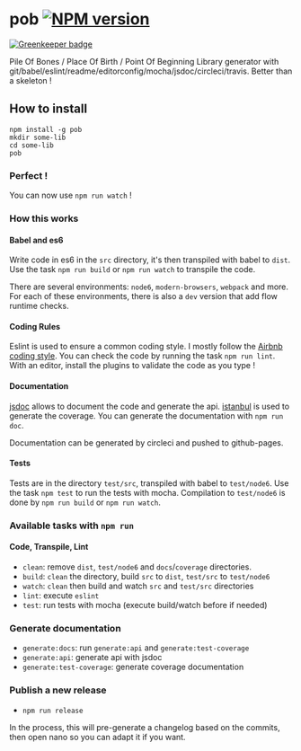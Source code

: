 # pob [![NPM version][npm-image]][npm-url]

[![Greenkeeper badge](https://badges.greenkeeper.io/christophehurpeau/pob.svg)](https://greenkeeper.io/)

Pile Of Bones / Place Of Birth / Point Of Beginning 
Library generator with git/babel/eslint/readme/editorconfig/mocha/jsdoc/circleci/travis.
Better than a skeleton !

## How to install

```
npm install -g pob
mkdir some-lib
cd some-lib
pob
```

### Perfect !

You can now use `npm run watch` !

### How this works

#### Babel and es6

Write code in es6 in the `src` directory, it's then transpiled with babel to `dist`.
Use the task `npm run build` or `npm run watch` to transpile the code.

There are several environments: `node6`, `modern-browsers`, `webpack` and more.
For each of these environments, there is also a `dev` version that add flow runtime checks.

#### Coding Rules

Eslint is used to ensure a common coding style. I mostly follow the [Airbnb coding style](https://github.com/airbnb/javascript/blob/master/README.md).
You can check the code by running the task `npm run lint`. With an editor, install the plugins to validate the code as you type !

#### Documentation

[jsdoc](http://usejsdoc.org/) allows to document the code and generate the api.
[istanbul](https://www.npmjs.com/package/istanbul) is used to generate the coverage.
You can generate the documentation with `npm run doc`.

Documentation can be generated by circleci and pushed to github-pages.

#### Tests

Tests are in the directory `test/src`, transpiled with babel to `test/node6`. Use the task `npm test` to run the tests with mocha.
Compilation to `test/node6` is done by `npm run build` or `npm run watch`.

### Available tasks with `npm run`

#### Code, Transpile, Lint

- `clean`: remove `dist`, `test/node6` and `docs`/`coverage` directories.
- `build`: `clean` the directory, build `src` to `dist`, `test/src` to `test/node6`
- `watch`: `clean` then build and watch `src` and `test/src` directories
- `lint`: execute `eslint`
- `test`: run tests with mocha (execute build/watch before if needed)

### Generate documentation

- `generate:docs`: run `generate:api` and `generate:test-coverage`
- `generate:api`: generate api with jsdoc
- `generate:test-coverage`: generate coverage documentation

### Publish a new release

- `npm run release`

In the process, this will pre-generate a changelog based on the commits, then open nano so you can adapt it if you want.

[npm-image]: https://img.shields.io/npm/v/pob.svg?style=flat
[npm-url]: https://npmjs.org/package/pob

